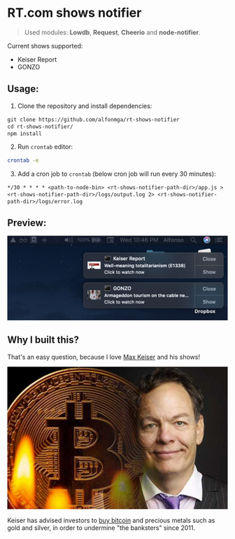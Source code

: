 # RT.com shows notifier
> Used modules: **Lowdb**, **Request**, **Cheerio** and **node-notifier**.

Current shows supported:
- Keiser Report
- GONZO

## Usage:

1. Clone the repository and install dependencies:
```
git clone https://github.com/alfonmga/rt-shows-notifier
cd rt-shows-notifier/
npm install
```

2. Run `crontab` editor:
```bash
crontab -e
```

3. Add a cron job to `crontab` (below cron job will run every 30 minutes):
```
*/30 * * * * <path-to-node-bin> <rt-shows-notifier-path-dir>/app.js > <rt-shows-notifier-path-dir>/logs/output.log 2> <rt-shows-notifier-path-dir>/logs/error.log
```

## Preview:

![app preview](images/docs/preview.png)

## Why I built this?

That's an easy question, because I love [Max Keiser](https://en.wikipedia.org/wiki/Max_Keiser) and his shows!

![Max Keiser](images/docs/max-keiser.jpg)

Keiser has advised investors to [buy bitcoin](https://bitcointalk.org/index.php?topic=10949.msg156512#msg156512) and precious metals such as gold and silver, in order to undermine "the banksters" since 2011.
